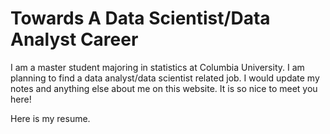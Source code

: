 # Towards A Data Scientist/Data Analyst Career

I am a master student majoring in statistics at Columbia University. I am planning to find a data analyst/data scientist related job. I would update my notes and anything else about me on this website. It is so nice to meet you here!

Here is my resume.

<object data="assets/files/Yuchen Tang-ColumbiaU-StatisticsMA.pdf" type="application/pdf" width="95%" height="800px">
</object>

<!--
; <iframe src="https://www.xmind.net/embed/iR7YAt" width="900px" height="540px" frameborder="0" scrolling="no"></iframe>
-->
